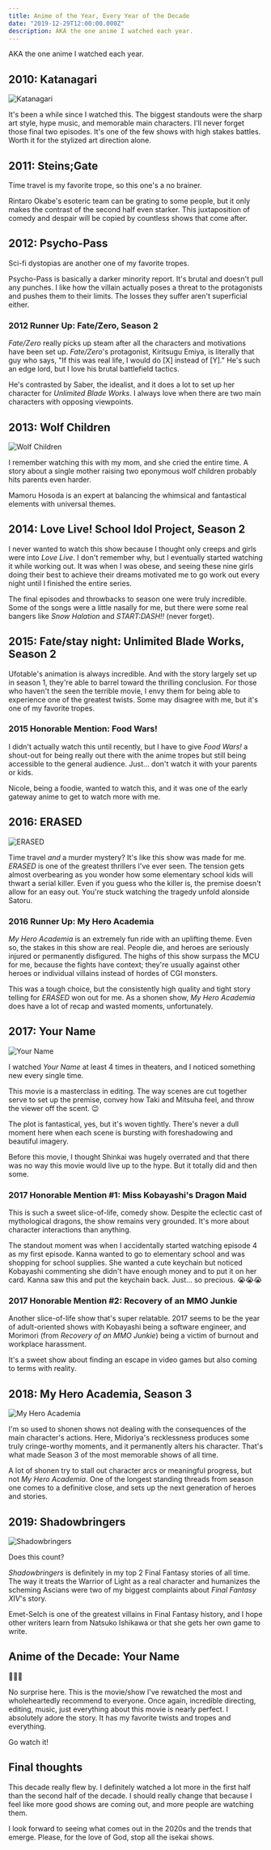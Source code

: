 ```yaml
---
title: Anime of the Year, Every Year of the Decade
date: "2019-12-29T12:00:00.000Z"
description: AKA the one anime I watched each year.
---
```


AKA the one anime I watched each year.

## 2010: Katanagari

![Katanagari](./katanagatari.jpg)

It's been a while since I watched this. The biggest standouts were the sharp art style, hype music, and memorable main characters. I'll never forget those final two episodes. It's one of the few shows with high stakes battles. Worth it for the stylized art direction alone.

## 2011: Steins;Gate

Time travel is my favorite trope, so this one's a no brainer.

Rintaro Okabe's esoteric team can be grating to some people, but it only makes the contrast of the second half even starker. This juxtaposition of comedy and despair will be copied by countless shows that come after.


## 2012: Psycho-Pass

Sci-fi dystopias are another one of my favorite tropes.

Psycho-Pass is basically a darker minority report. It's brutal and doesn't pull any punches. I like how the villain actually poses a threat to the protagonists and pushes them to their limits. The losses they suffer aren't superficial either.

### 2012 Runner Up: Fate/Zero, Season 2

_Fate/Zero_ really picks up steam after all the characters and motivations have been set up. _Fate/Zero_'s protagonist, Kiritsugu Emiya, is literally that guy who says, "If this was real life, I would do [X] instead of [Y]." He's such an edge lord, but I love his brutal battlefield tactics.

He's contrasted by Saber, the idealist, and it does a lot to set up her character for _Unlimited Blade Works_. I always love when there are two main characters with opposing viewpoints.

## 2013: Wolf Children

![Wolf Children](./wolf-children.jpg)

I remember watching this with my mom, and she cried the entire time. A story about a single mother raising two eponymous wolf children probably hits parents even harder.

Mamoru Hosoda is an expert at balancing the whimsical and fantastical elements with universal themes.

## 2014: Love Live! School Idol Project, Season 2

I never wanted to watch this show because I thought only creeps and girls were into _Love Live_. I don't remember why, but I eventually started watching it while working out. It was when I was obese, and seeing these nine girls doing their best to achieve their dreams motivated me to go work out every night until I finished the entire series.

The final episodes and throwbacks to season one were truly incredible. Some of the songs were a little nasally for me, but there were some real bangers like _Snow Halation_ and _START:DASH!!_ (never forget). 

## 2015: Fate/stay night: Unlimited Blade Works, Season 2

Ufotable's animation is always incredible. And with the story largely set up in season 1, they're able to barrel toward the thrilling conclusion. For those who haven't the seen the terrible movie, I envy them for being able to experience one of the greatest twists. Some may disagree with me, but it's one of my favorite tropes.

### 2015 Honorable Mention: Food Wars!

I didn't actually watch this until recently, but I have to give _Food Wars!_ a shout-out for being really out there with the anime tropes but still being accessible to the general audience. Just... don't watch it with your parents or kids.

Nicole, being a foodie, wanted to watch this, and it was one of the early gateway anime to get to watch more with me.

## 2016: ERASED

![ERASED](./erased.jpg)

Time travel _and_ a murder mystery? It's like this show was made for me. _ERASED_ is one of the greatest thrillers I've ever seen. The tension gets almost overbearing as you wonder how some elementary school kids will thwart a serial killer. Even if you guess who the killer is, the premise doesn't allow for an easy out. You're stuck watching the tragedy unfold alonside Satoru.

### 2016 Runner Up: My Hero Academia

_My Hero Academia_ is an extremely fun ride with an uplifting theme. Even so, the stakes in this show are real. People die, and heroes are seriously injured or permanently disfigured. The highs of this show surpass the MCU for me, because the fights have context; they're usually against other heroes or individual villains instead of hordes of CGI monsters.

This was a tough choice, but the consistently high quality and tight story telling for _ERASED_ won out for me. As a shonen show, _My Hero Academia_ does have a lot of recap and wasted moments, unfortunately.

## 2017: Your Name

![Your Name](./your-name.jpg)

I watched _Your Name_ at least 4 times in theaters, and I noticed something new every single time.

This movie is a masterclass in editing. The way scenes are cut together serve to set up the premise, convey how Taki and Mitsuha feel, and throw the viewer off the scent. 😉

The plot is fantastical, yes, but it's woven tightly. There's never a dull moment here when each scene is bursting with foreshadowing and beautiful imagery. 

Before this movie, I thought Shinkai was hugely overrated and that there was no way this movie would live up to the hype. But it totally did and then some.

### 2017 Honorable Mention #1: Miss Kobayashi's Dragon Maid

This is such a sweet slice-of-life, comedy show. Despite the eclectic cast of mythological dragons, the show remains very grounded. It's more about character interactions than anything.

The standout moment was when I accidentally started watching episode 4 as my first episode. Kanna wanted to go to elementary school and was shopping for school supplies. She wanted a cute keychain but noticed Kobayashi commenting she didn't have enough money and to put it on her card. Kanna saw this and put the keychain back. Just... so precious. 😭😭😭

### 2017 Honorable Mention #2: Recovery of an MMO Junkie

Another slice-of-life show that's super relatable. 2017 seems to be the year of adult-oriented shows with Kobayashi being a software engineer, and Morimori (from _Recovery of an MMO Junkie_) being a victim of burnout and workplace harassment.

It's a sweet show about finding an escape in video games but also coming to terms with reality.

## 2018: My Hero Academia, Season 3

![My Hero Academia](./my-hero-academia.jpg)

I'm so used to shonen shows not dealing with the consequences of the main character's actions. Here, Midoriya's recklessness produces some truly cringe-worthy moments, and it permanently alters his character. That's what made Season 3 of the most memorable shows of all time.

A lot of shonen try to stall out character arcs or meaningful progress, but not _My Hero Academia_. One of the longest standing threads from season one comes to a definitive close, and sets up the next generation of heroes and stories.

## 2019: Shadowbringers 

![Shadowbringers](./shadowbringers2.jpg)

Does this count?

_Shadowbringers_ is definitely in my top 2 Final Fantasy stories of all time. The way it treats the Warrior of Light as a real character and humanizes the scheming Ascians were two of my biggest complaints about _Final Fantasy XIV_'s story.

Emet-Selch is one of the greatest villains in Final Fantasy history, and I hope other writers learn from Natsuko Ishikawa or that she gets her own game to write.

## Anime of the Decade: Your Name

🎉🎉🎉

No surprise here. This is the movie/show I've rewatched the most and wholeheartedly recommend to everyone. Once again, incredible directing, editing, music, just everything about this movie is nearly perfect. I absolutely adore the story. It has my favorite twists and tropes and everything.

Go watch it!

## Final thoughts

This decade really flew by. I definitely watched a lot more in the first half than the second half of the decade. I should really change that because I feel like more good shows are coming out, and more people are watching them.

I look forward to seeing what comes out in the 2020s and the trends that emerge. Please, for the love of God, stop all the isekai shows.
